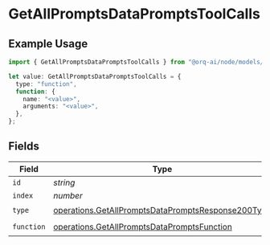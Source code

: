 # GetAllPromptsDataPromptsToolCalls

## Example Usage

```typescript
import { GetAllPromptsDataPromptsToolCalls } from "@orq-ai/node/models/operations";

let value: GetAllPromptsDataPromptsToolCalls = {
  type: "function",
  function: {
    name: "<value>",
    arguments: "<value>",
  },
};
```

## Fields

| Field                                                                                                                    | Type                                                                                                                     | Required                                                                                                                 | Description                                                                                                              |
| ------------------------------------------------------------------------------------------------------------------------ | ------------------------------------------------------------------------------------------------------------------------ | ------------------------------------------------------------------------------------------------------------------------ | ------------------------------------------------------------------------------------------------------------------------ |
| `id`                                                                                                                     | *string*                                                                                                                 | :heavy_minus_sign:                                                                                                       | N/A                                                                                                                      |
| `index`                                                                                                                  | *number*                                                                                                                 | :heavy_minus_sign:                                                                                                       | N/A                                                                                                                      |
| `type`                                                                                                                   | [operations.GetAllPromptsDataPromptsResponse200Type](../../models/operations/getallpromptsdatapromptsresponse200type.md) | :heavy_check_mark:                                                                                                       | N/A                                                                                                                      |
| `function`                                                                                                               | [operations.GetAllPromptsDataPromptsFunction](../../models/operations/getallpromptsdatapromptsfunction.md)               | :heavy_check_mark:                                                                                                       | N/A                                                                                                                      |